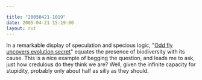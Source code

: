 ```yaml
---

title: "20050421-1019"
date: 2005-04-21 15:19:00
layout: rut
---
```


<p> In a remarkable display of speculation and specious logic, "<a href="http://news.bbc.co.uk/2/hi/science/nature/4461827.stm">Odd fly
uncovers evolution secret</a>" equates the presence of biodiversity
with its cause.  This is a nice example of begging the question,
and leads me to ask, just how credulous do they think we are?  Well,
given the infinite capacity for stupidity, probably only about half
as silly as they should.</p>


